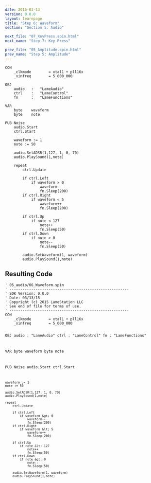 ```yaml
---
date: 2015-03-13
version: 0.0.0
layout: learnpage
title: "Step 6: Waveform"
section: "Section 5: Audio"

next_file: "07_KeyPress.spin.html"
next_name: "Step 7: Key Press"

prev_file: "05_Amplitude.spin.html"
prev_name: "Step 5: Amplitude"
---
```

<pre><code>CON
    _clkmode        = xtal1 + pll16x
    _xinfreq        = 5_000_000

OBJ
    audio   :   &quot;LameAudio&quot;
    ctrl    :   &quot;LameControl&quot;
    fn      :   &quot;LameFunctions&quot;
    
VAR
    byte    waveform
    byte    note
    
PUB Noise
    audio.Start
    ctrl.Start

    waveform := 1
    note := 50
    
    audio.SetADSR(1,127, 1, 0, 70)
    audio.PlaySound(1,note)
    
    repeat
        ctrl.Update
        
        if ctrl.Left
            if waveform &gt; 0
                waveform--
                fn.Sleep(200)
        if ctrl.Right
            if waveform &lt; 5
                waveform++
                fn.Sleep(200)
                
        if ctrl.Up
            if note &lt; 127
                note++
                fn.Sleep(50)
        if ctrl.Down
            if note &gt; 0
                note--
                fn.Sleep(50)
                
        audio.SetWaveform(1, waveform)
        audio.PlaySound(1,note) </code></pre>
<h2 id="resulting-code">Resulting Code</h2>
<pre><code>&#39; 05_audio/06_Waveform.spin
&#39; -------------------------------------------------------
&#39; SDK Version: 0.0.0
&#39; Date: 03/13/15
&#39; Copyright (c) 2015 LameStation LLC
&#39; See end of file for terms of use.
&#39; -------------------------------------------------------
CON
    _clkmode        = xtal1 + pll16x
    _xinfreq        = 5_000_000

OBJ
    audio   :   &quot;LameAudio&quot;
    ctrl    :   &quot;LameControl&quot;
    fn      :   &quot;LameFunctions&quot;
    
VAR
    byte    waveform
    byte    note
    
PUB Noise
    audio.Start
    ctrl.Start

    waveform := 1
    note := 50
    
    audio.SetADSR(1,127, 1, 0, 70)
    audio.PlaySound(1,note)
    
    repeat
        ctrl.Update
        
        if ctrl.Left
            if waveform &gt; 0
                waveform--
                fn.Sleep(200)
        if ctrl.Right
            if waveform &lt; 5
                waveform++
                fn.Sleep(200)
                
        if ctrl.Up
            if note &lt; 127
                note++
                fn.Sleep(50)
        if ctrl.Down
            if note &gt; 0
                note--
                fn.Sleep(50)
                
        audio.SetWaveform(1, waveform)
        audio.PlaySound(1,note) 

</code></pre>

